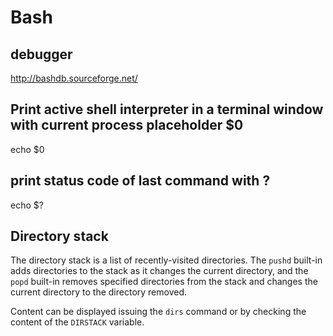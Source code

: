 # Bash

## debugger

http://bashdb.sourceforge.net/

## Print active shell interpreter in a terminal window with current process placeholder $0

echo $0

## print status code of last command with ?

echo $?

## Directory stack

The directory stack is a list of recently-visited directories. The `pushd` built-in adds directories to the stack as it changes the current directory, and the `popd` built-in removes specified directories from the stack and changes the current directory to the directory removed.

Content can be displayed issuing the `dirs` command or by checking the content of the `DIRSTACK` variable.
